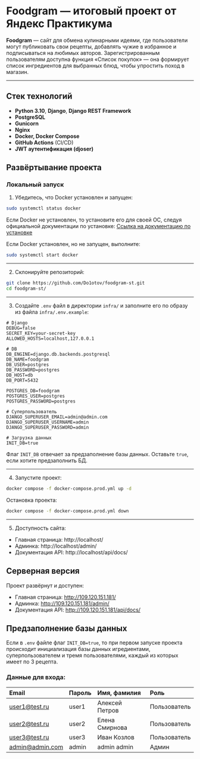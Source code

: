# Foodgram — итоговый проект от Яндекс Практикума

**Foodgram** — сайт для обмена кулинарными идеями, где пользователи могут публиковать свои рецепты, добавлять чужие в избранное и подписываться на любимых авторов. Зарегистрированным пользователям доступна функция «Список покупок» — она формирует список ингредиентов для выбранных блюд, чтобы упростить поход в магазин.

---

## Стек технологий

- **Python 3.10**, **Django**, **Django REST Framework**
- **PostgreSQL**
- **Gunicorn**
- **Nginx**
- **Docker, Docker Compose**
- **GitHub Actions** (CI/CD)
- **JWT аутентификация (djoser)**

## Развёртывание проекта

### Локальный запуск

1. Убедитесь, что Docker установлен и запущен:

```bash
sudo systemctl status docker
```

Если Docker не установлен, то установите его для своей ОС, следуя официальной документации по установке: [Ссылка на документацию по установке](https://docs.docker.com/engine/install/)

Если Docker установлен, но не запущен, выполните:

```bash
sudo systemctl start docker
```

---

2. Склонируйте репозиторий:

```bash
git clone https://github.com/Do1otov/foodgram-st.git
cd foodgram-st/
```

---

3. Создайте `.env` файл в директории `infra/` и заполните его по образу из файла `infra/.env.example`:

```
# Django
DEBUG=false
SECRET_KEY=your-secret-key
ALLOWED_HOSTS=localhost,127.0.0.1

# DB
DB_ENGINE=django.db.backends.postgresql
DB_NAME=foodgram
DB_USER=postgres
DB_PASSWORD=postgres
DB_HOST=db
DB_PORT=5432

POSTGRES_DB=foodgram
POSTGRES_USER=postgres
POSTGRES_PASSWORD=postgres

# Суперпользователь
DJANGO_SUPERUSER_EMAIL=admin@admin.com
DJANGO_SUPERUSER_USERNAME=admin
DJANGO_SUPERUSER_PASSWORD=admin

# Загрузка данных
INIT_DB=true
```

Флаг `INIT_DB` отвечает за предзаполнение базы данных. Оставьте `true`, если хотите предзаполнить БД.

---

4. Запустите проект:

```bash
docker compose -f docker-compose.prod.yml up -d
```

Остановка проекта:

```bash
docker compose -f docker-compose.prod.yml down
```

---

5. Доступность сайта:
- Главная страница: http://localhost/
- Админка: http://localhost/admin/
- Документация API: http://localhost/api/docs/


## Серверная версия

Проект развёрнут и доступен:
- Главная страница: http://109.120.151.181/
- Админка: http://109.120.151.181/admin/
- Документация API: http://109.120.151.181/api/docs/

## Предзаполнение базы данных

Если в `.env` файле флаг `INIT_DB=true`, то при первом запуске проекта происходит инициализация базы данных игредиентами, суперпользователем и тремя пользователями, каждый из которых имеет по 3 рецепта.

### Данные для входа:

| Email | Пароль | Имя, фамилия | Роль |
| :- | :- | :- | :- |
| user1@test.ru | user1 | Алексей Петров | Пользователь |
| user2@test.ru | user2 | Елена Смирнова | Пользователь |
| user3@test.ru | user3 | Иван Козлов | Пользователь |
| admin@admin.com | admin | admin admin | Админ |

